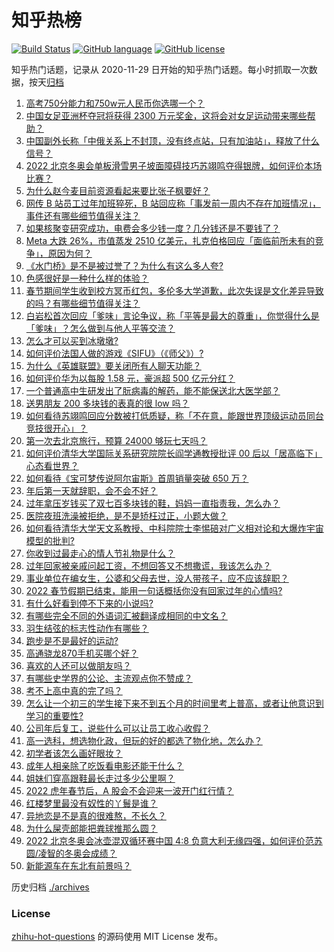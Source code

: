 # 知乎热榜
[![Build Status](https://github.com/ToWeLong/zhihu-hot-questions/workflows/CI/badge.svg)](https://github.com/ToWeLong/zhihu-hot-questions/actions)
[![GitHub language](https://img.shields.io/badge/language-golang-orange.svg)](https://golang.org/)
[![GitHub license](https://img.shields.io/github/license/ToWeLong/zhihu-hot-questions)](https://github.com/ToWeLong/zhihu-hot-questions/blob/main/LICENSE)

知乎热门话题，记录从 2020-11-29 日开始的知乎热门话题。每小时抓取一次数据，按天[归档](./archives)

<!-- BEGIN -->

1. [高考750分能力和750w元人民币你选哪一个？](https://www.zhihu.com/question/435438184)
1. [中国女足亚洲杯夺冠将获得 2300 万元奖金，这将会对女足运动带来哪些帮助？](https://www.zhihu.com/question/515081138)
1. [中国副外长称「中俄关系上不封顶，没有终点站，只有加油站」，释放了什么信号？](https://www.zhihu.com/question/514901998)
1. [2022 北京冬奥会单板滑雪男子坡面障碍技巧苏翊鸣夺得银牌，如何评价本场比赛？](https://www.zhihu.com/question/515162903)
1. [为什么赵今麦目前资源看起来要比张子枫要好？](https://www.zhihu.com/question/416545599)
1. [网传 B 站员工过年加班猝死，B 站回应称「事发前一周内不存在加班情况」，事件还有哪些细节值得关注？](https://www.zhihu.com/question/515158149)
1. [如果核聚变研究成功，电费会多少钱一度？几分钱还是不要钱了？](https://www.zhihu.com/question/514475583)
1. [Meta 大跌 26%，市值蒸发 2510 亿美元，扎克伯格回应「面临前所未有的竞争」，原因为何？](https://www.zhihu.com/question/514699514)
1. [《水门桥》是不是被过誉了？为什么有这么多人夸?](https://www.zhihu.com/question/514510829)
1. [色感很好是一种什么样的体验？](https://www.zhihu.com/question/62347737)
1. [春节期间学生收到校方冥币红包，多伦多大学道歉，此次失误是文化差异导致的吗？有哪些细节值得关注？](https://www.zhihu.com/question/515144569)
1. [白岩松首次回应「爹味」言论争议，称「平等是最大的尊重」，你觉得什么是「爹味」？怎么做到与他人平等交流？](https://www.zhihu.com/question/510223842)
1. [怎么才可以买到冰墩墩?](https://www.zhihu.com/question/514604507)
1. [如何评价法国人做的游戏《SIFU》（《师父》）?](https://www.zhihu.com/question/447423013)
1. [为什么《英雄联盟》要关闭所有人聊天功能？](https://www.zhihu.com/question/513746870)
1. [如何评价华为以每股 1.58 元，豪派超 500 亿元分红？](https://www.zhihu.com/question/515155504)
1. [一个普通高中生研发出了朊病毒的解药，能不能保送北大医学部？](https://www.zhihu.com/question/514835531)
1. [送男朋友 200 多块钱的表真的很 low 吗？](https://www.zhihu.com/question/514247907)
1. [如何看待苏翊鸣回应分数被打低质疑，称「不在意，能跟世界顶级运动员同台竞技很开心」？](https://www.zhihu.com/question/515173467)
1. [第一次去北京旅行，预算 24000 够玩七天吗？](https://www.zhihu.com/question/510336051)
1. [如何评价清华大学国际关系研究院院长阎学通教授批评 00 后以「居高临下」心态看世界？](https://www.zhihu.com/question/513049793)
1. [如何看待《宝可梦传说阿尔宙斯》首周销量突破 650 万？](https://www.zhihu.com/question/514802924)
1. [年后第一天就辞职，会不会不好？](https://www.zhihu.com/question/514734209)
1. [过年拿压岁钱买了双七百多块钱的鞋，妈妈一直指责我，怎么办？](https://www.zhihu.com/question/514739706)
1. [医院夜班洗澡被拒绝，是不是矫枉过正，小题大做？](https://www.zhihu.com/question/514151678)
1. [如何看待清华大学天文系教授、中科院院士李惕碚对广义相对论和大爆炸宇宙模型的批判?](https://www.zhihu.com/question/514832284)
1. [你收到过最走心的情人节礼物是什么？](https://www.zhihu.com/question/369643058)
1. [过年回家被亲戚问起工资，不想回答又不想撒谎，我该怎么办？](https://www.zhihu.com/question/512738569)
1. [事业单位在编女生，公婆和父母去世，没人带孩子，应不应该辞职？](https://www.zhihu.com/question/514725117)
1. [2022 春节假期已结束，能用一句话概括你没有回家过年的心情吗?](https://www.zhihu.com/question/511417223)
1. [有什么好看到停不下来的小说吗?](https://www.zhihu.com/question/440502581)
1. [有哪些完全不同的外语词汇被翻译成相同的中文名？](https://www.zhihu.com/question/374433416)
1. [羽生结弦的标志性动作有哪些？](https://www.zhihu.com/question/271116712)
1. [跑步是不是最好的运动?](https://www.zhihu.com/question/514852510)
1. [高通骁龙870手机买哪个好？](https://www.zhihu.com/question/459879383)
1. [喜欢的人还可以做朋友吗？](https://www.zhihu.com/question/514792829)
1. [有哪些史学界的公论、主流观点你不赞成？](https://www.zhihu.com/question/511443316)
1. [考不上高中真的完了吗？](https://www.zhihu.com/question/514979845)
1. [怎么让一个初三的学生接下来不到五个月的时间里考上普高，或者让他意识到学习的重要性?](https://www.zhihu.com/question/514286040)
1. [公司年后复工，说些什么可以让员工收心收假？](https://www.zhihu.com/question/512739601)
1. [高一选科，想选物化政，但玩的好的都选了物化地，怎么办？](https://www.zhihu.com/question/515066296)
1. [初学者该怎么画好眼妆？](https://www.zhihu.com/question/24307323)
1. [成年人相亲除了吃饭看电影还能干什么？](https://www.zhihu.com/question/489057979)
1. [姐妹们穿高跟鞋最长走过多少公里啊？](https://www.zhihu.com/question/511069948)
1. [2022 虎年春节后，A 股会不会迎来一波开门红行情？](https://www.zhihu.com/question/513881794)
1. [红楼梦里最没有奴性的丫鬟是谁？](https://www.zhihu.com/question/514005910)
1. [异地恋是不是真的很难熬，不长久？](https://www.zhihu.com/question/511098820)
1. [为什么屎壳郎能把粪球推那么圆？](https://www.zhihu.com/question/514694982)
1. [2022 北京冬奥会冰壶混双循环赛中国 4:8 负意大利无缘四强，如何评价范苏圆/凌智的冬奥会成绩？](https://www.zhihu.com/question/515012235)
1. [新能源车在东北有前景吗？](https://www.zhihu.com/question/513507724)

<!-- END -->

历史归档 [./archives](./archives)


### License
[zhihu-hot-questions](https://github.com/towelong/zhihu-hot-questions) 的源码使用 MIT License 发布。